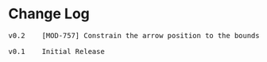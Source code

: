 # Change Log
<pre>
v0.2    [MOD-757] Constrain the arrow position to the bounds of the popover

v0.1    Initial Release
